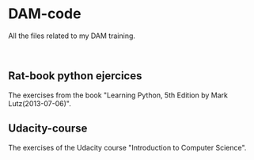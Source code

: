 # DAM-code
<p>All the files related to my DAM training.</p>
<br>

<h2>Rat-book python ejercices</h2>
<p>The exercises from the book "Learning Python, 5th Edition by Mark Lutz(2013-07-06)".</p>

<h2>Udacity-course</h2>
<p>The exercises of the Udacity course "Introduction to Computer Science".</p>
